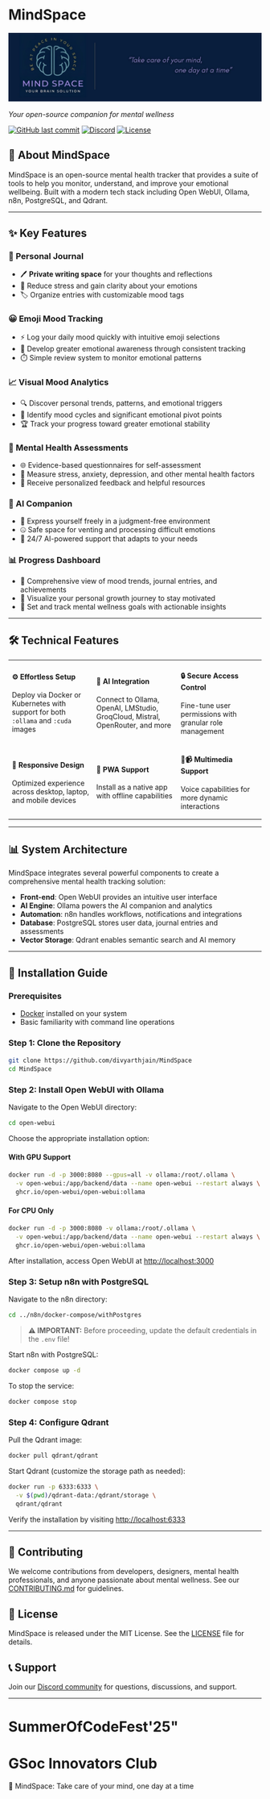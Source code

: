 
# MindSpace


![MindSpace Logo](https://raw.githubusercontent.com/divyarthjain/MindSpace/main/assets/logo.png)

*Your open-source companion for mental wellness*

[![GitHub last commit](https://img.shields.io/github/last-commit/divyarthjain/MindSpace?color=red)](https://github.com/divyarthjain/MindSpace/commits/main)
[![Discord](https://img.shields.io/badge/Discord-MindSpace-purple?logo=discord&logoColor=white)](https://discord.gg/AhGmsrzfUx)
[![License](https://img.shields.io/badge/license-MIT-blue.svg)](LICENSE)


## 🧠 About MindSpace

MindSpace is an open-source mental health tracker that provides a suite of tools to help you monitor, understand, and improve your emotional wellbeing. Built with a modern tech stack including Open WebUI, Ollama, n8n, PostgreSQL, and Qdrant.

---

## ✨ Key Features

### 📔 Personal Journal
- 🖊️ **Private writing space** for your thoughts and reflections
- 🌈 Reduce stress and gain clarity about your emotions
- 🏷️ Organize entries with customizable mood tags

### 😀 Emoji Mood Tracking
- ⚡ Log your daily mood quickly with intuitive emoji selections
- 🌱 Develop greater emotional awareness through consistent tracking
- ⏱️ Simple review system to monitor emotional patterns

### 📈 Visual Mood Analytics
- 🔍 Discover personal trends, patterns, and emotional triggers
- 🎢 Identify mood cycles and significant emotional pivot points
- 🏆 Track your progress toward greater emotional stability

### 📝 Mental Health Assessments
- 🌐 Evidence-based questionnaires for self-assessment
- 🤔 Measure stress, anxiety, depression, and other mental health factors
- 🚀 Receive personalized feedback and helpful resources

### 🤖 AI Companion
- 💬 Express yourself freely in a judgment-free environment
- 🤐 Safe space for venting and processing difficult emotions
- 🤗 24/7 AI-powered support that adapts to your needs

### 📊 Progress Dashboard
- 🏅 Comprehensive view of mood trends, journal entries, and achievements
- 🌟 Visualize your personal growth journey to stay motivated
- 🎯 Set and track mental wellness goals with actionable insights

---

## 🛠️ Technical Features

<table>
  <tr>
    <td width="33%">
      <h4>⚙️ Effortless Setup</h4>
      <p>Deploy via Docker or Kubernetes with support for both <code>:ollama</code> and <code>:cuda</code> images</p>
    </td>
    <td width="33%">
      <h4>🔗 AI Integration</h4>
      <p>Connect to Ollama, OpenAI, LMStudio, GroqCloud, Mistral, OpenRouter, and more</p>
    </td>
    <td width="33%">
      <h4>🔒 Secure Access Control</h4>
      <p>Fine-tune user permissions with granular role management</p>
    </td>
  </tr>
  <tr>
    <td width="33%">
      <h4>📱 Responsive Design</h4>
      <p>Optimized experience across desktop, laptop, and mobile devices</p>
    </td>
    <td width="33%">
      <h4>📱 PWA Support</h4>
      <p>Install as a native app with offline capabilities</p>
    </td>
    <td width="33%">
      <h4>🎤📹 Multimedia Support</h4>
      <p>Voice capabilities for more dynamic interactions</p>
    </td>
  </tr>
</table>

---

## 📊 System Architecture

MindSpace integrates several powerful components to create a comprehensive mental health tracking solution:

- **Front-end**: Open WebUI provides an intuitive user interface
- **AI Engine**: Ollama powers the AI companion and analytics
- **Automation**: n8n handles workflows, notifications and integrations
- **Database**: PostgreSQL stores user data, journal entries and assessments
- **Vector Storage**: Qdrant enables semantic search and AI memory

---

## 🚀 Installation Guide

### Prerequisites

- [Docker](https://docs.docker.com/get-docker/) installed on your system
- Basic familiarity with command line operations

### Step 1: Clone the Repository

```bash
git clone https://github.com/divyarthjain/MindSpace
cd MindSpace
```

### Step 2: Install Open WebUI with Ollama

Navigate to the Open WebUI directory:

```bash
cd open-webui
```

Choose the appropriate installation option:

#### With GPU Support
```bash
docker run -d -p 3000:8080 --gpus=all -v ollama:/root/.ollama \
  -v open-webui:/app/backend/data --name open-webui --restart always \
  ghcr.io/open-webui/open-webui:ollama
```

#### For CPU Only
```bash
docker run -d -p 3000:8080 -v ollama:/root/.ollama \
  -v open-webui:/app/backend/data --name open-webui --restart always \
  ghcr.io/open-webui/open-webui:ollama
```

After installation, access Open WebUI at [http://localhost:3000](http://localhost:3000)

### Step 3: Setup n8n with PostgreSQL

Navigate to the n8n directory:

```bash
cd ../n8n/docker-compose/withPostgres
```

> **⚠️ IMPORTANT:** Before proceeding, update the default credentials in the `.env` file!

Start n8n with PostgreSQL:

```bash
docker compose up -d
```

To stop the service:

```bash
docker compose stop
```

### Step 4: Configure Qdrant

Pull the Qdrant image:

```bash
docker pull qdrant/qdrant
```

Start Qdrant (customize the storage path as needed):

```bash
docker run -p 6333:6333 \
  -v $(pwd)/qdrant-data:/qdrant/storage \
  qdrant/qdrant
```

Verify the installation by visiting [http://localhost:6333](http://localhost:6333)

---

## 🤝 Contributing

We welcome contributions from developers, designers, mental health professionals, and anyone passionate about mental wellness. See our [CONTRIBUTING.md](CONTRIBUTING.md) for guidelines.

## 📜 License

MindSpace is released under the MIT License. See the [LICENSE](LICENSE) file for details.

## 📞 Support

Join our [Discord community](https://discord.gg/AhGmsrzfUx) for questions, discussions, and support.

---
# SummerOfCodeFest'25"
# GSoc Innovators Club
🧠 MindSpace: Take care of your mind, one day at a time
